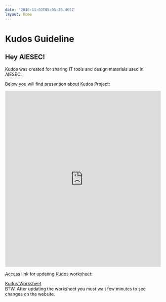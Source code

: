 ```yaml
---
date: '2018-11-03T05:05:26.465Z'
layout: home
---
```

<h1> Kudos Guideline</h1>
<h2>Hey AIESEC!</h2>

Kudos was created for sharing IT tools and design materials used in AIESEC. 

<p><div>Below you will find presention about Kudos Project:</div></p>

<p><iframe src="https://docs.google.com/presentation/d/e/2PACX-1vQnuk0bCTNgh3hg6gNYwrOSv_TXfNCTyQjGiReVKinmuIjI1BxDPCooDIYQA2zZDrqr-z5bCUoR4ZDB/embed?start=false&loop=false&delayms=3000" style="width:100%; height: 569px; border: none" allowfullscreen="true" mozallowfullscreen="true" webkitallowfullscreen="true"></iframe>
<div>Access link for updating Kudos worksheet: </div></p>
 <a href="https://docs.google.com/spreadsheets/d/1x__0i9FAbYqYIIEcLAtlylkO0e6gSqRn83ERu6Zz664/edit?usp=sharing">Kudos Worksheet</a> 
<div>BTW. After updating the worksheet you must wait few minutes to see changes on the website.</div>
